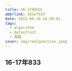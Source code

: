 ```yaml
---
title: 16-17年833
abbrlink: 181ef313
date: 2022-09-10 14:30:01
tags:
  - algorithm
  - datastruct
  - 真题
cover: img/realquestion.jpeg
---
```


## 16-17年833

